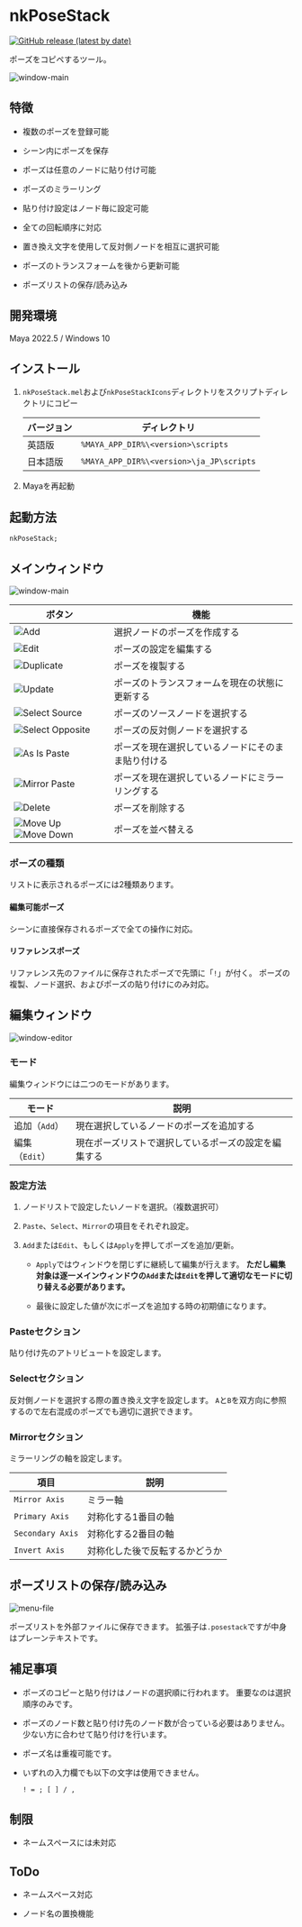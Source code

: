 # nkPoseStack

[![GitHub release (latest by date)](https://img.shields.io/github/v/release/imaoki/nkPoseStack)](https://github.com/imaoki/nkPoseStack/releases/latest)

ポーズをコピペするツール。

![window-main](resource/window-main.png "window-main")

## 特徴

* 複数のポーズを登録可能

* シーン内にポーズを保存

* ポーズは任意のノードに貼り付け可能

* ポーズのミラーリング

* 貼り付け設定はノード毎に設定可能

* 全ての回転順序に対応

* 置き換え文字を使用して反対側ノードを相互に選択可能

* ポーズのトランスフォームを後から更新可能

* ポーズリストの保存/読み込み

<!-- ## 要件 -->

<!-- * [imaoki/Standard](https://github.com/imaoki/Standard) -->

## 開発環境

Maya 2022.5 / Windows 10

## インストール

01. `nkPoseStack.mel`および`nkPoseStackIcons`ディレクトリをスクリプトディレクトリにコピー

    | バージョン | ディレクトリ                             |
    | ---------- | ---------------------------------------- |
    | 英語版     | `%MAYA_APP_DIR%\<version>\scripts`       |
    | 日本語版   | `%MAYA_APP_DIR%\<version>\ja_JP\scripts` |

02. Mayaを再起動

## 起動方法

```mel
nkPoseStack;
```

## メインウィンドウ

![window-main](resource/window-main.png "window-main")

| ボタン                                                                                                           | 機能                                               |
| ---------------------------------------------------------------------------------------------------------------- | -------------------------------------------------- |
| ![Add](nkPoseStackIcons/addPose.png "Add")                                                                       | 選択ノードのポーズを作成する                       |
| ![Edit](nkPoseStackIcons/editPose.png "Edit")                                                                    | ポーズの設定を編集する                             |
| ![Duplicate](nkPoseStackIcons/duplicatePose.png "Duplicate")                                                     | ポーズを複製する                                   |
| ![Update](nkPoseStackIcons/updatePose.png "Update")                                                              | ポーズのトランスフォームを現在の状態に更新する     |
| ![Select Source](nkPoseStackIcons/selectSource.png "Select Source")                                              | ポーズのソースノードを選択する                     |
| ![Select Opposite](nkPoseStackIcons/selectOpposite.png "Select Opposite")                                        | ポーズの反対側ノードを選択する                     |
| ![As Is Paste](nkPoseStackIcons/pasteSource.png "As Is Paste")                                                   | ポーズを現在選択しているノードにそのまま貼り付ける |
| ![Mirror Paste](nkPoseStackIcons/pasteOpposite.png "Mirror Paste")                                               | ポーズを現在選択しているノードにミラーリングする   |
| ![Delete](nkPoseStackIcons/deletePose.png "Delete")                                                              | ポーズを削除する                                   |
| ![Move Up](nkPoseStackIcons/moveUpPose.png "Move Up")![Move Down](nkPoseStackIcons/moveDownPose.png "Move Down") | ポーズを並べ替える                                 |

### ポーズの種類

リストに表示されるポーズには2種類あります。

#### 編集可能ポーズ

シーンに直接保存されるポーズで全ての操作に対応。

#### リファレンスポーズ

リファレンス先のファイルに保存されたポーズで先頭に「`!`」が付く。
ポーズの複製、ノード選択、およびポーズの貼り付けにのみ対応。

## 編集ウィンドウ

![window-editor](resource/window-editor.png "window-editor")

### モード

編集ウィンドウには二つのモードがあります。

| モード         | 説明                                                 |
| -------------- | ---------------------------------------------------- |
| 追加（`Add`）  | 現在選択しているノードのポーズを追加する             |
| 編集（`Edit`） | 現在ポーズリストで選択しているポーズの設定を編集する |

### 設定方法

01. ノードリストで設定したいノードを選択。（複数選択可）

02. `Paste`、`Select`、`Mirror`の項目をそれぞれ設定。

03. `Add`または`Edit`、もしくは`Apply`を押してポーズを追加/更新。

    * `Apply`ではウィンドウを閉じずに継続して編集が行えます。
      **ただし編集対象は逐一メインウィンドウの`Add`または`Edit`を押して適切なモードに切り替える必要があります。**

    * 最後に設定した値が次にポーズを追加する時の初期値になります。

### Pasteセクション

貼り付け先のアトリビュートを設定します。

### Selectセクション

反対側ノードを選択する際の置き換え文字を設定します。
`A`と`B`を双方向に参照するので左右混成のポーズでも適切に選択できます。

### Mirrorセクション

ミラーリングの軸を設定します。

| 項目             | 説明                           |
| ---------------- | ------------------------------ |
| `Mirror Axis`    | ミラー軸                       |
| `Primary Axis`   | 対称化する1番目の軸            |
| `Secondary Axis` | 対称化する2番目の軸            |
| `Invert Axis`    | 対称化した後で反転するかどうか |

## ポーズリストの保存/読み込み

![menu-file](resource/menu-file.png "menu-file")

ポーズリストを外部ファイルに保存できます。
拡張子は`.posestack`ですが中身はプレーンテキストです。

## 補足事項

* ポーズのコピーと貼り付けはノードの選択順に行われます。
  重要なのは選択順序のみです。

* ポーズのノード数と貼り付け先のノード数が合っている必要はありません。
  少ない方に合わせて貼り付けを行います。

* ポーズ名は重複可能です。

* いずれの入力欄でも以下の文字は使用できません。

  ```
  ! = ; [ ] / ,
  ```

## 制限

* ネームスペースには未対応

## ToDo

* ネームスペース対応

* ノード名の置換機能

<!-- * カスタム座標系 -->

<!-- ## 使い方 -->

<!-- ## 既知の問題 -->

<!-- ## 追加情報 -->
